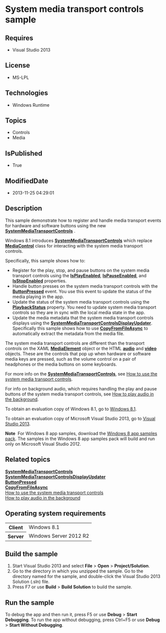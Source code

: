 # System media transport controls sample
## Requires
* Visual Studio 2013
## License
* MS-LPL
## Technologies
* Windows Runtime
## Topics
* Controls
* Media
## IsPublished
* True
## ModifiedDate
* 2013-11-25 04:29:01
## Description

<div id="mainSection">
<p>This sample demonstrate how to register and handle media transport events for hardware and software buttons using the new
<a href="http://msdn.microsoft.com/library/windows/apps/dn278677"><b>SystemMediaTransportControls</b></a> .
</p>
<p>Windows&nbsp;8.1 introduces <a href="http://msdn.microsoft.com/library/windows/apps/dn278677">
<b>SystemMediaTransportControls</b></a> which replace <a href="http://msdn.microsoft.com/library/windows/apps/hh700786">
<b>MediaControl</b></a> class for interacting with the system media transport controls.</p>
<p>Specifically, this sample shows how to: </p>
<ul>
<li>Register for the play, stop, and pause buttons on the system media transport controls using the
<a href="http://msdn.microsoft.com/library/windows/apps/dn278714"><b>IsPlayEnabled</b></a>,
<a href="http://msdn.microsoft.com/library/windows/apps/dn278713"><b>IsPauseEnabled</b></a>, and
<a href="http://msdn.microsoft.com/library/windows/apps/dn278718"><b>IsStopEnabled</b></a> properties.
</li><li>Handle button presses on the system media transport controls with the <a href="http://msdn.microsoft.com/library/windows/apps/dn278706">
<b>ButtonPressed</b></a> event. You use this event to update the status of the media playing in the app.
</li><li>Update the status of the system media transport controls using the <a href="http://msdn.microsoft.com/library/windows/apps/dn278719">
<b>PlaybackStatus</b></a> property. You need to update system media transport controls so they are in sync with the local media state in the app.
</li><li>Update the media metadata that the system media transport controls displays using the
<a href="http://msdn.microsoft.com/library/windows/apps/dn278686"><b>SystemMediaTransportControlsDisplayUpdater</b></a>. Specifically this sample shows how to use
<a href="http://msdn.microsoft.com/library/windows/apps/dn278694"><b>CopyFromFileAsync</b></a> to automatically extract the metadata from the media file.
</li></ul>
<p></p>
<p>The system media transport controls are different than the transport controls on the XAML
<a href="http://msdn.microsoft.com/library/windows/apps/br242926"><b>MediaElement</b></a> object or the HTML
<a href="http://msdn.microsoft.com/library/windows/apps/hh767373"><b>audio</b></a> and
<a href="http://msdn.microsoft.com/library/windows/apps/hh767390"><b>video</b></a> objects. These are the controls that pop up when hardware or software media keys are pressed, such as the volume control on a pair of headphones or the media buttons on some
 keyboards. </p>
<p>For more info on the <a href="http://msdn.microsoft.com/library/windows/apps/dn278677">
<b>SystemMediaTransportControls</b></a>, see <a href="http://msdn.microsoft.com/library/windows/apps/dn263187">
How to use the system media transport controls</a>.</p>
<p>For info on background audio, which requires handling the play and pause buttons of the system media transport controls, see
<a href="http://msdn.microsoft.com/library/windows/apps/jj841209">How to play audio in the background</a>.</p>
<p>To obtain an evaluation copy of Windows&nbsp;8.1, go to <a href="http://go.microsoft.com/fwlink/p/?linkid=301696">
Windows&nbsp;8.1</a>. </p>
<p>To obtain an evaluation copy of Microsoft Visual Studio&nbsp;2013, go to <a href="http://go.microsoft.com/fwlink/p/?linkid=301697">
Visual Studio&nbsp;2013</a>. </p>
<p></p>
<p class="note"><b>Note</b>&nbsp;&nbsp;For Windows&nbsp;8 app samples, download the <a href="http://go.microsoft.com/fwlink/p/?LinkId=301698">
Windows&nbsp;8 app samples pack</a>. The samples in the Windows&nbsp;8 app samples pack will build and run only on Microsoft Visual Studio&nbsp;2012.</p>
<p></p>
<h2><a id="related_topics"></a>Related topics</h2>
<dl><dt><a href="http://msdn.microsoft.com/library/windows/apps/dn278677"><b>SystemMediaTransportControls</b></a>
</dt><dt><a href="http://msdn.microsoft.com/library/windows/apps/dn278686"><b>SystemMediaTransportControlsDisplayUpdater</b></a>
</dt><dt><a href="http://msdn.microsoft.com/library/windows/apps/dn278706"><b>ButtonPressed</b></a>
</dt><dt><a href="http://msdn.microsoft.com/library/windows/apps/dn278694"><b>CopyFromFileAsync</b></a>
</dt><dt><a href="http://msdn.microsoft.com/library/windows/apps/dn263187">How to use the system media transport controls</a>
</dt><dt><a href="http://msdn.microsoft.com/library/windows/apps/jj841209">How to play audio in the background</a>
</dt></dl>
<h2>Operating system requirements</h2>
<table>
<tbody>
<tr>
<th>Client</th>
<td><dt>Windows&nbsp;8.1 </dt></td>
</tr>
<tr>
<th>Server</th>
<td><dt>Windows Server&nbsp;2012&nbsp;R2 </dt></td>
</tr>
</tbody>
</table>
<h2>Build the sample</h2>
<p></p>
<ol>
<li>Start Visual Studio&nbsp;2013 and select <b>File</b> &gt; <b>Open</b> &gt; <b>Project/Solution</b>.
</li><li>Go to the directory in which you unzipped the sample. Go to the directory named for the sample, and double-click the Visual Studio&nbsp;2013 Solution (.sln) file.
</li><li>Press F7 or use <b>Build</b> &gt; <b>Build Solution</b> to build the sample. </li></ol>
<p></p>
<h2>Run the sample</h2>
<p>To debug the app and then run it, press F5 or use <b>Debug</b> &gt; <b>Start Debugging</b>. To run the app without debugging, press Ctrl&#43;F5 or use
<b>Debug</b> &gt; <b>Start Without Debugging</b>. </p>
</div>
